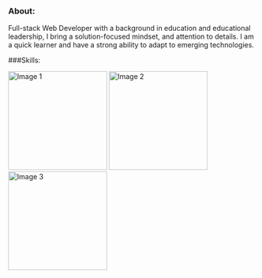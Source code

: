 ### About:
Full-stack Web Developer with a background in education and educational leadership, I bring a solution-focused mindset, and attention to details. I am a quick learner and have a strong ability to adapt to emerging technologies.

###Skills:
<div>
  <img src="![image](https://github.com/moayyadsaleh/moayyadsaleh/assets/137034202/c0eece69-e2a3-4897-ba29-0aea18a8848f)
" alt="Image 1" width="200" height="200" />
  <img src="image2.jpg" alt="Image 2" width="200" height="200" />
  <img src="image3.jpg" alt="Image 3" width="200" height="200" />
</div>
